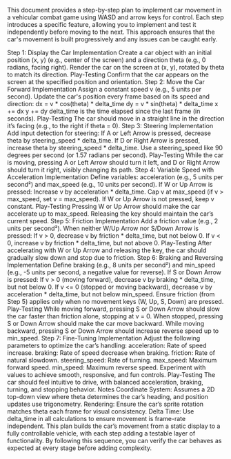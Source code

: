  This document provides a step-by-step plan to implement car movement in a vehicular combat game using WASD and arrow keys for control. Each step introduces a specific feature, allowing you to implement and test it independently before moving to the next. This approach ensures that the car's movement is built progressively and any issues can be caught early.

Step 1: Display the Car
Implementation
Create a car object with an initial position (x, y) (e.g., center of the screen) and a direction theta (e.g., 0 radians, facing right).
Render the car on the screen at (x, y), rotated by theta to match its direction.
Play-Testing
Confirm that the car appears on the screen at the specified position and orientation.
Step 2: Move the Car Forward
Implementation
Assign a constant speed v (e.g., 5 units per second).
Update the car's position every frame based on its speed and direction:
dx = v * cos(theta) * delta_time
dy = v * sin(theta) * delta_time
x += dx
y += dy
delta_time is the time elapsed since the last frame (in seconds).
Play-Testing
The car should move in a straight line in the direction it’s facing (e.g., to the right if theta = 0).
Step 3: Steering
Implementation
Add input detection for steering:
If A or Left Arrow is pressed, decrease theta by steering_speed * delta_time.
If D or Right Arrow is pressed, increase theta by steering_speed * delta_time.
Use a steering_speed like 90 degrees per second (or 1.57 radians per second).
Play-Testing
While the car is moving, pressing A or Left Arrow should turn it left, and D or Right Arrow should turn it right, visibly changing its path.
Step 4: Variable Speed with Acceleration
Implementation
Define variables: acceleration (e.g., 5 units per second²) and max_speed (e.g., 10 units per second).
If W or Up Arrow is pressed:
Increase v by acceleration * delta_time.
Cap v at max_speed (if v > max_speed, set v = max_speed).
If W or Up Arrow is not pressed, keep v constant.
Play-Testing
Pressing W or Up Arrow should make the car accelerate up to max_speed.
Releasing the key should maintain the car’s current speed.
Step 5: Friction
Implementation
Add a friction value (e.g., 2 units per second²).
When neither W/Up Arrow nor S/Down Arrow is pressed:
If v > 0, decrease v by friction * delta_time, but not below 0.
If v < 0, increase v by friction * delta_time, but not above 0.
Play-Testing
After accelerating with W or Up Arrow and releasing the key, the car should gradually slow down and stop due to friction.
Step 6: Braking and Reversing
Implementation
Define braking (e.g., 8 units per second²) and min_speed (e.g., -5 units per second, a negative value for reverse).
If S or Down Arrow is pressed:
If v > 0 (moving forward), decrease v by braking * delta_time, but not below 0.
If v <= 0 (stopped or moving backward), decrease v by acceleration * delta_time, but not below min_speed.
Ensure friction (from Step 5) applies only when no movement keys (W, Up, S, Down) are pressed.
Play-Testing
While moving forward, pressing S or Down Arrow should slow the car faster than friction alone, stopping at v = 0.
When stopped, pressing S or Down Arrow should make the car move backward.
While moving backward, pressing S or Down Arrow should increase reverse speed up to min_speed.
Step 7: Fine-Tuning
Implementation
Adjust the following parameters to optimize the car’s handling:
acceleration: Rate of speed increase.
braking: Rate of speed decrease when braking.
friction: Rate of natural slowdown.
steering_speed: Rate of turning.
max_speed: Maximum forward speed.
min_speed: Maximum reverse speed.
Experiment with values to achieve smooth, responsive, and fun controls.
Play-Testing
The car should feel intuitive to drive, with balanced acceleration, braking, turning, and stopping behavior.
Notes
Coordinate System: Assumes a 2D top-down view where theta determines the car’s heading, and position updates use trigonometry.
Rendering: Ensure the car’s sprite rotation matches theta each frame for visual consistency.
Delta Time: Use delta_time in all calculations to ensure movement is frame-rate independent.
This plan builds the car’s movement from a static display to a fully controllable vehicle, with each step adding a testable layer of functionality. By following this sequence, you can verify the car behaves as expected at every stage before adding complexity.